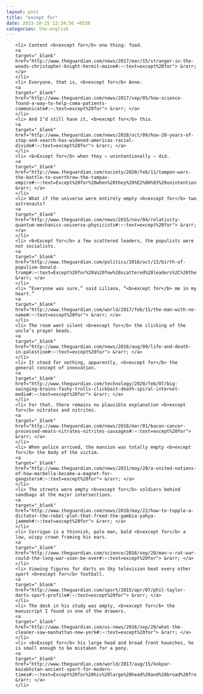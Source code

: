 ```yaml
---
layout: post
title: "except for"
date: 2023-10-25 12:34:56 +0530
categories: the-english
---
```

<ol>

    <li> Content <b>except for</b> one thing: food.
    <a 
    target="_blank" 
    href="http://www.theguardian.com/news/2017/mar/15/stranger-in-the-woods-christopher-knight-hermit-maine#:~:text=except%20for"> &rarr; </a>
    </li>
    <li> Everyone, that is, <b>except for</b> Anne.
    <a 
    target="_blank" 
    href="http://www.theguardian.com/news/2017/sep/05/how-science-found-a-way-to-help-coma-patients-communicate#:~:text=except%20for"> &rarr; </a>
    </li>
    <li> And I’d still have it, <b>except for</b> this.
    <a 
    target="_blank" 
    href="http://www.theguardian.com/news/2018/oct/09/how-20-years-of-stop-and-search-has-widened-americas-racial-divide#:~:text=except%20for"> &rarr; </a>
    </li>
    <li> <b>Except for</b> when they – unintentionally – did.
    <a 
    target="_blank" 
    href="http://www.theguardian.com/society/2020/feb/11/tampon-wars-the-battle-to-overthrow-the-tampax-empire#:~:text=Except%20for%20when%20they%20%E2%80%93%20unintentionally%20%E2%80%93%20did."> &rarr; </a>
    </li>
    <li> What if the universe were entirely empty <b>except for</b> two astronauts?
    <a 
    target="_blank" 
    href="http://www.theguardian.com/news/2015/nov/04/relativity-quantum-mechanics-universe-physicists#:~:text=except%20for"> &rarr; </a>
    </li>
    <li> <b>Except for</b> a few scattered leaders, the populists were not socialists.
    <a 
    target="_blank" 
    href="http://www.theguardian.com/politics/2016/oct/13/birth-of-populism-donald-trump#:~:text=Except%20for%20a%20few%20scattered%20leaders%2C%20the%20populists%20were%20not%20socialists."> &rarr; </a>
    </li>
    <li> “Everyone was sure,” said Liliana, “<b>except for</b> me in my heart.”
    <a 
    target="_blank" 
    href="http://www.theguardian.com/world/2017/feb/15/the-man-with-no-name#:~:text=except%20for"> &rarr; </a>
    </li>
    <li> The room went silent <b>except for</b> the clicking of the uncle’s prayer beads.
    <a 
    target="_blank" 
    href="http://www.theguardian.com/news/2016/aug/09/life-and-death-in-palestine#:~:text=except%20for"> &rarr; </a>
    </li>
    <li> It stood for nothing, apparently, <b>except for</b> the general concept of innovation.
    <a 
    target="_blank" 
    href="http://www.theguardian.com/technology/2020/feb/07/big-swinging-brains-fashy-trolls-clickbait-death-spiral-internet-media#:~:text=except%20for"> &rarr; </a>
    </li>
    <li> For that, there remains no plausible explanation <b>except for</b> nitrates and nitrites.
    <a 
    target="_blank" 
    href="http://www.theguardian.com/news/2018/mar/01/bacon-cancer-processed-meats-nitrates-nitrites-sausages#:~:text=except%20for"> &rarr; </a>
    </li>
    <li> When police arrived, the mansion was totally empty <b>except for</b> the body of the victim.
    <a 
    target="_blank" 
    href="http://www.theguardian.com/news/2021/may/20/a-united-nations-of-how-marbella-became-a-magnet-for-gangsters#:~:text=except%20for"> &rarr; </a>
    </li>
    <li> The streets were empty <b>except for</b> soldiers behind sandbags at the major intersections.
    <a 
    target="_blank" 
    href="http://www.theguardian.com/news/2018/may/22/how-to-topple-a-dictator-the-rebel-plot-that-freed-the-gambia-yahya-jammeh#:~:text=except%20for"> &rarr; </a>
    </li>
    <li> Corrigan is a thinnish, pale man, bald <b>except for</b> a low, wispy crown framing his ears.
    <a 
    target="_blank" 
    href="http://www.theguardian.com/science/2016/sep/20/man-v-rat-war-could-the-long-war-soon-be-over#:~:text=except%20for"> &rarr; </a>
    </li>
    <li> Viewing figures for darts on Sky television beat every other sport <b>except for</b> football.
    <a 
    target="_blank" 
    href="http://www.theguardian.com/sport/2015/apr/07/phil-taylor-darts-sport-profile#:~:text=except%20for"> &rarr; </a>
    </li>
    <li> The desk in his study was empty, <b>except for</b> the manuscript I found in one of the drawers.
    <a 
    target="_blank" 
    href="http://www.theguardian.com/us-news/2016/sep/28/what-the-cleaner-saw-manhattan-new-york#:~:text=except%20for"> &rarr; </a>
    </li>
    <li> <b>Except for</b> his large head and broad front haunches, he is small enough to be mistaken for a pony.
    <a 
    target="_blank" 
    href="http://www.theguardian.com/world/2017/aug/15/kokpar-kazakhstan-ancient-sport-for-modern-times#:~:text=Except%20for%20his%20large%20head%20and%20broad%20front%20haunches%2C%20he%20is%20small%20enough%20to%20be%20mistaken%20for%20a%20pony."> &rarr; </a>
    </li>